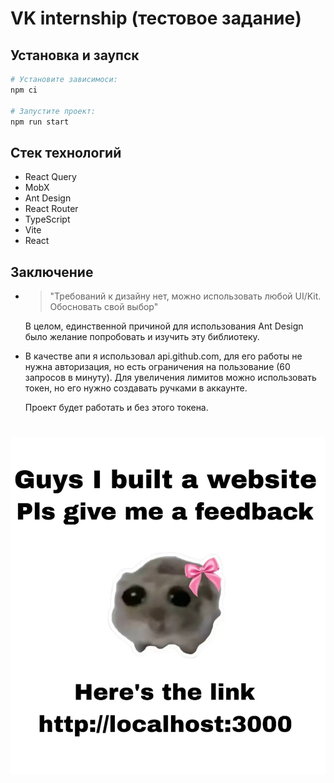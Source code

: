 # VK internship (тестовое задание)

## Установка и заупск

```sh
# Установите зависимоси:
npm ci

# Запустите проект:
npm run start
```

## Стек технологий

- React Query
- MobX
- Ant Design
- React Router
- TypeScript
- Vite
- React

## Заключение

- > "Требований к дизайну нет, можно использовать любой UI/Kit. Обосновать свой выбор"

  В целом, единственной причиной для использования Ant Design было желание попробовать и изучить эту библиотеку.

- В качестве апи я использовал api.github.com, для его работы не нужна авторизация, но есть ограничения на пользование (60 запросов в минуту). Для увеличения лимитов можно использовать токен, но его нужно создавать ручками в аккаунте.

  Проект будет работать и без этого токена.

#

![alt text](public/image.png)
